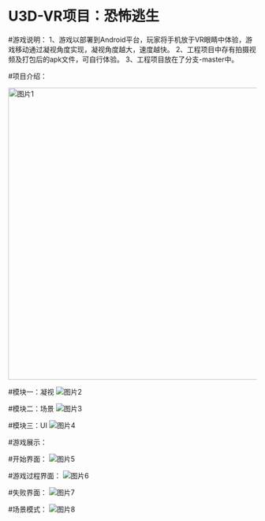 # U3D-VR项目：恐怖逃生 
#游戏说明：
  1、游戏以部署到Android平台，玩家将手机放于VR眼睛中体验，游戏移动通过凝视角度实现，凝视角度越大，速度越快。
  2、工程项目中存有拍摄视频及打包后的apk文件，可自行体验。
  3、工程项目放在了分支-master中。

#项目介绍： 

<img width="592" alt="图片1" src="https://github.com/DomKing-AI/U3D-VR1/assets/145100218/d9a2f281-08db-4cad-bdd6-947f0ba1a242"> 

#模块一：凝视 
![图片2](https://github.com/DomKing-AI/U3D-VR1/assets/145100218/c0805fe0-7b83-4396-9961-98625341e9b8) 

#模块二：场景 
![图片3](https://github.com/DomKing-AI/U3D-VR1/assets/145100218/2f688a2e-144b-45ff-9f42-38c96c2b75fc) 

#模块三：UI 
![图片4](https://github.com/DomKing-AI/U3D-VR1/assets/145100218/5e555ded-861d-437f-b64f-4089fa614cce) 

#游戏展示： 

  #开始界面： 
    ![图片5](https://github.com/DomKing-AI/U3D-VR1/assets/145100218/13774c4e-8aff-4d90-b0b1-37107664c9c1) 

  #游戏过程界面： 
    ![图片6](https://github.com/DomKing-AI/U3D-VR1/assets/145100218/74b84c7d-6849-4594-aec9-e7f77b1aaade) 

  #失败界面： 
    ![图片7](https://github.com/DomKing-AI/U3D-VR1/assets/145100218/7789c105-e81a-4fda-be97-cb6f5866dcd6) 

#场景模式： 
  ![图片8](https://github.com/DomKing-AI/U3D-VR1/assets/145100218/1819aa85-8f4b-465e-aa14-0355cc8e44d7)
